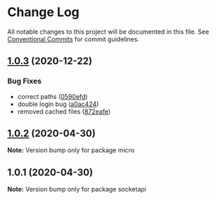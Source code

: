 # Change Log

All notable changes to this project will be documented in this file.
See [Conventional Commits](https://conventionalcommits.org) for commit guidelines.

## [1.0.3](https://github.com/kkortes/quickstart/compare/v1.0.2...v1.0.3) (2020-12-22)


### Bug Fixes

* correct paths ([0590efd](https://github.com/kkortes/quickstart/commit/0590efd02b882a430e9e94d6c75a445f73cea75b))
* double login bug ([a0ac424](https://github.com/kkortes/quickstart/commit/a0ac42456ff68aafcedb6a80f92af00d9e8f0fdd))
* removed cached files ([872eafe](https://github.com/kkortes/quickstart/commit/872eafe2b4d8efb4f32d57c33782ec51fceff025))





## [1.0.2](https://github.com/kkortes/quickstart/compare/v1.0.1...v1.0.2) (2020-04-30)

**Note:** Version bump only for package micro





## 1.0.1 (2020-04-30)

**Note:** Version bump only for package socketapi
